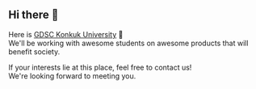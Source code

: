 ## Hi there 👋

<!--

**Here are some ideas to get you started:**

🙋‍♀️ A short introduction - what is your organization all about?
🌈 Contribution guidelines - how can the community get involved?
👩‍💻 Useful resources - where can the community find your docs? Is there anything else the community should know?
🍿 Fun facts - what does your team eat for breakfast?
🧙 Remember, you can do mighty things with the power of [Markdown](https://docs.github.com/github/writing-on-github/getting-started-with-writing-and-formatting-on-github/basic-writing-and-formatting-syntax)
-->

Here is [GDSC Konkuk University](https://gdsc.community.dev/konkuk-university/) 👋<br/>
We'll be working with awesome students on awesome products that will benefit society.

If your interests lie at this place, feel free to contact us!<br/>
We're looking forward to meeting you.
